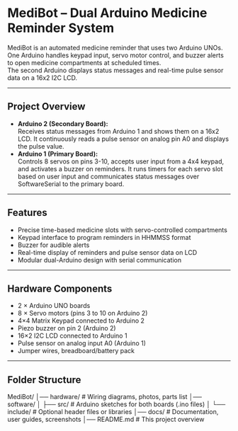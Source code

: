# MediBot – Dual Arduino Medicine Reminder System

MediBot is an automated medicine reminder that uses two Arduino UNOs.  
One Arduino handles keypad input, servo motor control, and buzzer alerts to open medicine compartments at scheduled times.  
The second Arduino displays status messages and real-time pulse sensor data on a 16x2 I2C LCD.

---

## Project Overview

- **Arduino 2 (Secondary Board):**  
  Receives status messages from Arduino 1 and shows them on a 16x2 LCD. It continuously reads a pulse sensor on analog pin A0 and displays the pulse value.
- **Arduino 1 (Primary Board):**  
 Controls 8 servos on pins 3-10, accepts user input from a 4x4 keypad, and activates a buzzer on reminders. It runs timers for each servo slot based on user input and communicates status messages over SoftwareSerial to the primary board.
---

## Features

- Precise time-based medicine slots with servo-controlled compartments  
- Keypad interface to program reminders in HHMMSS format  
- Buzzer for audible alerts  
- Real-time display of reminders and pulse sensor data on LCD  
- Modular dual-Arduino design with serial communication  

---

## Hardware Components

- 2 × Arduino UNO boards  
- 8 × Servo motors (pins 3 to 10 on Arduino 2)  
- 4×4 Matrix Keypad connected to Arduino 2  
- Piezo buzzer on pin 2 (Arduino 2)  
- 16×2 I2C LCD connected to Arduino 1  
- Pulse sensor on analog input A0 (Arduino 1)  
- Jumper wires, breadboard/battery pack  

---

## Folder Structure
MediBot/
│── hardware/          # Wiring diagrams, photos, parts list
│── software/
│   ├── src/          # Arduino sketches for both boards (.ino files)
│   └── include/      # Optional header files or libraries
│── docs/             # Documentation, user guides, screenshots
│── README.md         # This project overview

